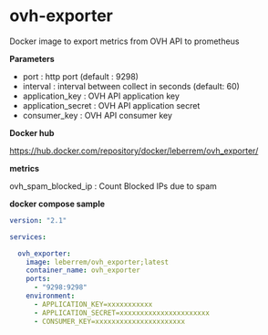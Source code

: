 # ovh-exporter

Docker image to export metrics from OVH API to prometheus

**Parameters**

- port : http port (default : 9298)
- interval : interval between collect in seconds (default: 60)
- application_key : OVH API application key
- application_secret : OVH API application secret
- consumer_key : OVH API consumer key

**Docker hub**

https://hub.docker.com/repository/docker/leberrem/ovh_exporter/

**metrics**

ovh_spam_blocked_ip : Count Blocked IPs due to spam

**docker compose sample**

```yml
version: "2.1"

services:

  ovh_exporter:
    image: leberrem/ovh_exporter;latest
    container_name: ovh_exporter
    ports:
      - "9298:9298"
    environment:
      - APPLICATION_KEY=xxxxxxxxxxx
      - APPLICATION_SECRET=xxxxxxxxxxxxxxxxxxxxxx
      - CONSUMER_KEY=xxxxxxxxxxxxxxxxxxxxxx
```